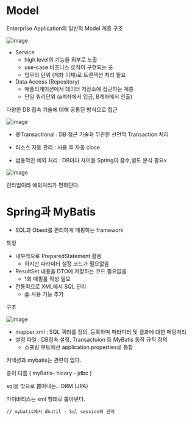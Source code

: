 # Model

Enterprise Application의 일반적 Model 계층 구조

![image](https://github.com/user-attachments/assets/3d47f910-b599-4359-bf75-d17fe37d1a20)

- Service
    - high level의 기능을 외부로 노출
    - use-case 비즈니스 로직이 구현되는 곳
    - 업무의 단위 (계좌 이체)로 트랜잭션 처리 필요
- Data Access (Repository)
    - 애플리케이션에서 데이터 저장소에 접근하는 계층
    - 단일 쿼리단위 (a계좌에서 입금, B계좌에서 인출)

다양한 DB 접속 기술에 대해 공통된 방식으로 접근

![image](https://github.com/user-attachments/assets/9690cdfc-d089-4100-8d3e-c8b1acd74ebd)

- @Transactional : DB 접근 기술과 무관한 선언적 Transaction 처리
- 리소스 자동 관리 : 사용 후 자동 close

- 범용적인 예외 처리 : DB마다 차이를 Spring이 흡수,별도 분석 필요x

![image](https://github.com/user-attachments/assets/ab41b178-178c-4c88-a420-a0e85dd16980)

런타임이라 예외처리가 편하단다.

# Spring과 MyBatis

- SQL과 Obect를 편리하게 매핑하는 framework

특징 

- 내부적으로 PreparedStatement 활용
    - 하지만 파라미터 설정 코드가 필요없음
- ResultSet 내용을 DTO에 저장하는 코드 필요없음
    - 1회 매핑룰 작성 필요
- 전통적으로 XML에서 SQL 관리
    - @ 사용 기능 추가

구조

![image](https://github.com/user-attachments/assets/b4de682f-d7a1-4460-90e4-85d63213c785)

- mapper.xml : SQL 쿼리를 정의, 등록하며 파라미터 및 결과에 대한 매핑처리
- 설정 파일 : DB접속 설정, Transactuion 등 MyBatis 동작 규칙 정의
    - 스프링 부트에선 application.properties로 통합

커넥션과 mybatis는 관련이 없다.

층이 다름 ( myBatis- hicary -  jdbc )

sql을 밖으로 뽑아내는.. ORM (JPA)

마이바티스는 xml 형태로 뽑아낸다.

```
// mybatis에서 dbutil - Sql session의 관계

```
